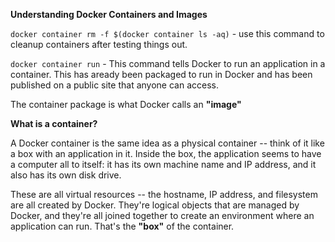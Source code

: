 __Understanding Docker Containers and Images__

`docker container rm -f $(docker container ls -aq)` - use this command to cleanup containers after testing things out.

`docker container run` - This command tells Docker to run an application in a container. This has aready been packaged to run in Docker and has been published on a public site that anyone can access.

The container package is what Docker calls an __"image"__

__What is a container?__

A Docker container is the same idea as a physical container -- think of it like a box with an application in it. Inside the box, the application seems to have a computer all to itself: it has its own machine name and IP address, and it also has its own disk drive.

These are all virtual resources -- the hostname, IP address, and filesystem are all created by Docker. They're logical objects that are managed by Docker, and they're all joined together to create an environment where an application can run. That's the __"box"__ of the container.

